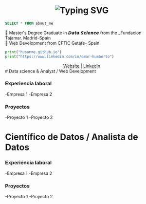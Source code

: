 
<h1 align="center">
<img src="https://readme-typing-svg.herokuapp.com?font=Lato&pause=1000&color=D4AF37&center=true&vCenter=true&width=435&lines=Hi+Everyone!+%F0%9F%91%8B%F0%9F%8F%BB;Welcome+to+my+GitHub+Profile!" alt="Typing SVG" />
</h1>

```sql
SELECT * FROM about_me
```

📌 Master's Degree Graduate in 𝘿𝙖𝙩𝙖 𝙎𝙘𝙞𝙚𝙣𝙘𝙚 from the _Fundacion Tajamar. Madrid-Spain
</br >
📌 Web Development from CFTIC Getáfe- Spain

```python
print("husanme.github.io")
print("https://www.linkedin.com/in/omar-humberto")
```

<div align="center">
<a href="https://sanmen.es">Website</a> | <a href="https://www.linkedin.com/in/omar-humberto">LinkedIn</a>
</div># Data science & Analyst / Web Development


### Experiencia laboral
-Empresa 1
-Empresa 2


### Proyectos
-Proyecto 1
-Proyecto 2

# Científico de Datos / Analista de Datos


### Experiencia laboral
-Empresa 1
-Empresa 2


### Proyectos
-Proyecto 1
-Proyecto 2
